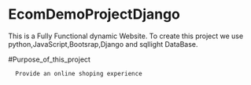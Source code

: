 # EcomDemoProjectDjango


 This is a Fully Functional dynamic Website.
    To create this project we use python,JavaScript,Bootsrap,Django and sqllight DataBase.
    
    
#Purpose_of_this_project


      Provide an online shoping experience
